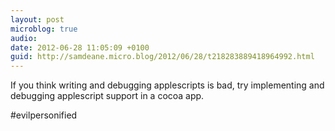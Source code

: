 ```yaml
---
layout: post
microblog: true
audio: 
date: 2012-06-28 11:05:09 +0100
guid: http://samdeane.micro.blog/2012/06/28/t218283889418964992.html
---
```

If you think writing and debugging applescripts is bad, try implementing and debugging applescript support in a cocoa app.

#evilpersonified
